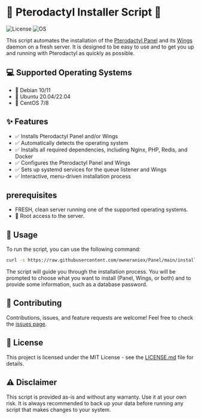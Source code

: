 # 🚀 Pterodactyl Installer Script 🚀

![License](https://img.shields.io/badge/license-MIT-blue.svg)
![OS](https://img.shields.io/badge/OS-Linux-green.svg)

This script automates the installation of the [Pterodactyl Panel](https://pterodactyl.io/) and its [Wings](https://pterodactyl.io/wings/1.0/installing.html) daemon on a fresh server. It is designed to be easy to use and to get you up and running with Pterodactyl as quickly as possible.

## 💻 Supported Operating Systems

*   🐧 Debian 10/11
*   🐧 Ubuntu 20.04/22.04
*   🐧 CentOS 7/8

## ✨ Features

*   ✅ Installs Pterodactyl Panel and/or Wings
*   ✅ Automatically detects the operating system
*   ✅ Installs all required dependencies, including Nginx, PHP, Redis, and Docker
*   ✅ Configures the Pterodactyl Panel and Wings
*   ✅ Sets up systemd services for the queue listener and Wings
*   ✅ Interactive, menu-driven installation process

##  prerequisites

*    FRESH, clean server running one of the supported operating systems.
*   🔐 Root access to the server.

## 🚀 Usage

To run the script, you can use the following command:

```bash
curl -s https://raw.githubusercontent.com/owneraniex/Panel/main/install.sh | sudo bash
```

The script will guide you through the installation process. You will be prompted to choose what you want to install (Panel, Wings, or both) and to provide some information, such as a database password.

## 🤝 Contributing

Contributions, issues, and feature requests are welcome! Feel free to check the [issues page](https://github.com/owneraniex/Panel/issues).

## 📜 License

This project is licensed under the MIT License - see the [LICENSE.md](LICENSE.md) file for details.

## ⚠️ Disclaimer

This script is provided as-is and without any warranty. Use it at your own risk. It is always recommended to back up your data before running any script that makes changes to your system.
